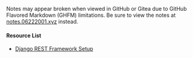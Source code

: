 Notes may appear broken when viewed in GitHub or Gitea due to GitHub Flavored Markdown (GHFM) limitations. Be sure to view the notes at [notes.06222001.xyz](https://notes.06222001.xyz) instead.
#### Resource List
- [Django REST Framework Setup](Django%20REST%20Framework%20Guide/1_Setup.md)

